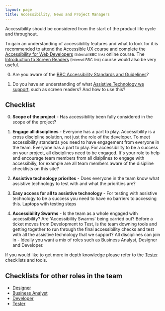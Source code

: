 ```yaml
---
layout: page
title: Accessibility, News and Project Managers
---
```

Accessibility should be considered from the start of the product life cycle and throughout.

To gain an understanding of accessibility features and what to look for it is recommended to attend the Accessible UX course and complete the [Accessibility for Web Developers](http://www.bbc.co.uk/academy/beta/course/COU-12887) <small>(Internal BBC link)</small> online course. The [Introduction to Screen Readers](http://www.bbc.co.uk/academy/beta/course/COU-50344015) <small>(Internal BBC link)</small> course would also be very useful.

0. Are you aware of the [BBC Accessibility Standards and Guidelines](http://www.bbc.co.uk/guidelines/futuremedia/accessibility/)?

0. Do you have an understanding of what [Assistive Technology we support](accessibility-and-supported-assistive-technology), such as screen readers? And how to use this?

## Checklist

0. **Scope of the project** - Has accessibility been fully considered in the scope of the project?

0. **Engage all disciplines** - Everyone has a part to play. Accessibility is a cross discipline solution,
not just the role of the developer. To meet accessibility standards you need to have engagement from everyone in the team. Everyone has a part to play. For accessibility to be a success on your project, all disciplines need to be engaged. It's your role to help and encourage team members from all disiplines to engage with accessibiliy, for example are all team members aware of the disipline checklists on this site?

0. **Assistive technology priorites** - Does everyone in the team know what assistive technology to test with and what the priorities are? 

0. **Easy access for all to assistive technology** - For testing with assistive technology to be a success you need to have no barriers to accessing this. Laptops with testing steps

0. **Accessibility Swarms** - Is the team as a whole engaged with accessibility? Are 'Accessibility Swarms' being carried out? Before a ticket moves from Development to Test, is the team downing tools and getting together to run through the final accessibility checks and test with all the assistive technology that we support? All disciplines can join in - Ideally you want a mix of roles such as Business Analyst, Designer and Developer.

If you would like to get more in depth knowledge please refer to the [Tester](accessibility-news-and-testers) checklists and tools.

## Checklists for other roles in the team

- [Designer](accessibility-news-and-designers)
- [Business Analyst](accessibility-news-and-business-analysts)
- [Developer](accessibility-news-and-developers)
- [Tester](accessibility-news-and-testers)

